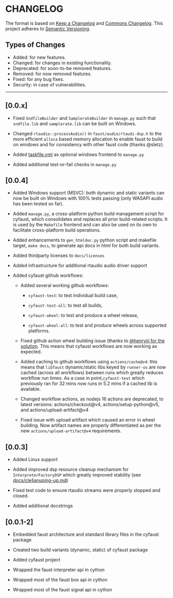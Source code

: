 # CHANGELOG

The format is based on [Keep a Changelog](https://keepachangelog.com/en/1.0.0/) and [Commons Changelog](https://common-changelog.org). This project adheres to [Semantic Versioning](https://semver.org/spec/v2.0.0.html).

## Types of Changes

- Added: for new features.
- Changed: for changes in existing functionality.
- Deprecated: for soon-to-be removed features.
- Removed: for now removed features.
- Fixed: for any bug fixes.
- Security: in case of vulnerabilities.

---

## [0.0.x]

- Fixed `SndfileBuilder` and `SamplerateBuilder` in `manage.py` such that `sndfile.lib` and `samplerate.lib` can be built on Windows.

- Changed `rtaudio::processAudio()` in `faust/audio/rtaudi-dsp.h` to the more efficient `alloca` based memory allocation to enable faust to build on windows and for consistency with other faust code (thanks @sletz).

- Added [taskfile.yml](https://taskfile.dev/) as optional windows frontend to `manage.py`

- Added additional test-or-fail checks in `manage.py`

## [0.0.4]

- Added Windows support (MSVC): both dynamic and static variants can now be built on Windows with 100% tests passing (only WASAPI audio has been tested so far).

- Added  `manage.py`, a cross-platform python build management script for cyfaust, which consolidates and replaces all prior build-related scripts. It is used by the `Makefile` frontend and can also be used on its own to facilitate cross-platform build operations.

- Added enhancements to `gen_htmldoc.py` python script and makefile target, `make docs`, to generate api docs in html for both build variants.

- Added thirdparty licenses to `docs/licenses`

- Added infrastructure for additional rtaudio audio driver support

- Added cyfaust github workflows:

  - Added several working github workflows:

    - `cyfaust-test`: to test individual build case,

    - `cyfaust-test-all`: to test all builds,

    - `cyfaust-wheel`: to test and produce a wheel release,

    - `cyfaust-wheel-all`: to test and produce wheels across supported platforms.

  - Fixed github action wheel building issue (thanks to [@henryiii for the solution](https://github.com/pypa/wheel/issues/573#issuecomment-1902083893!). This means that cyfaust workflows are now working as expected.

  - Added caching to github workflows using `actions/cache@v4`: this means that `libfaust` dynamic/static libs keyed by `runner-os` are now cached (across all workflows) between runs which greatly reduces workflow run times. As a case in point,`cyfaust-test` which previously ran for 32 mins now runs in 5.2 mins if a cached lib is available.

  - Changed workflow actions, as nodejs 16 actions are deprecated, to latest versions: actions/checkout@v4, actions/setup-python@v5, and actions/upload-artifact@v4

  - Fixed issue with upload artifact which caused an error in wheel building. Now artifact names are properly differentiated as per the new `actions/upload-artifact@v4` requirements.

## [0.0.3]

- Added Linux support

- Added improved dsp resource cleanup mechanism for `InterpreterFactoryDSP` which greatly improved stability (see [docs/cle§anuping-up.md](https://github.com/shakfu/cyfaust/blob/main/docs/devnotes/cleaning-up.md))

- Fixed test code to ensure rtaudio streams were properly stopped and closed.

- Added additional docstrings

## [0.0.1-2]

- Embedded faust architecture and standard library files in the cyfaust package

- Created two build variants (dynamic, static) of cyfaust package

- Added cyfaust project

- Wrapped the faust interpreter api in cython

- Wrapped most of the faust box api in cython

- Wrapped most of the faust signal api in cython
